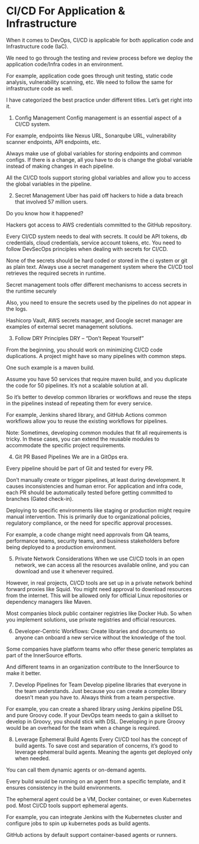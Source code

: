 # CI/CD For Application & Infrastructure

When it comes to DevOps, CI/CD is applicable for both application code and Infrastructure code (IaC).

We need to go through the testing and review process before we deploy the application code/Infra codes in an environment. 

For example, application code goes through unit testing, static code analysis, vulnerability scanning, etc. We need to follow the same for infrastructure code as well.

I have categorized the best practice under different titles. Let’s get right into it.

1. Config Management
Config management is an essential aspect of a CI/CD system.

For example, endpoints like Nexus URL, Sonarqube URL, vulnerability scanner endpoints, API endpoints, etc. 

Always make use of global variables for storing endpoints and common configs. If there is a change, all you have to do is change the global variable instead of making changes in each pipeline.

All the CI/CD tools support storing global variables and allow you to access the global variables in the pipeline.

2. Secret Management 
Uber has paid off hackers to hide a data breach that involved 57 million users.

Do you know how it happened?

Hackers got access to AWS credentials committed to the GitHub repository.

Every CI/CD system needs to deal with secrets. It could be API tokens, db credentials, cloud credentials, service account tokens, etc. You need to follow DevSecOps principles when dealing with secrets for CI/CD.

None of the secrets should be hard coded or stored in the ci system or git as plain text. Always use a secret management system where the CI/CD tool retrieves the required secrets in runtime. 

Secret management tools offer different mechanisms to access secrets in the runtime securely

Also, you need to ensure the secrets used by the pipelines do not appear in the logs.

Hashicorp Vault, AWS secrets manager, and Google secret manager are examples of external secret management solutions.

3. Follow DRY Principles
DRY – “Don’t Repeat Yourself”

From the beginning, you should work on minimizing CI/CD code duplications. A project might have so many pipelines with common steps.

One such example is a maven build. 

Assume you have 50 services that require maven build, and you duplicate the code for 50 pipelines. It’s not a scalable solution at all.

So it’s better to develop common libraries or workflows and reuse the steps in the pipelines instead of repeating them for every service. 

For example, Jenkins shared library, and GitHub Actions common workflows allow you to reuse the existing workflows for pipelines.

Note: Sometimes, developing common modules that fit all requirements is tricky. In these cases, you can extend the reusable modules to accommodate the specific project requirements.

4. Git PR Based Pipelines
We are in a GitOps era.

Every pipeline should be part of Git and tested for every PR.

Don’t manually create or trigger pipelines, at least during development. It causes inconsistencies and human error. For application and infra code, each PR should be automatically tested before getting committed to branches (Gated check-in).

Deploying to specific environments like staging or production might require manual intervention. This is primarily due to organizational policies, regulatory compliance, or the need for specific approval processes.

For example, a code change might need approvals from QA teams, performance teams, security teams, and business stakeholders before being deployed to a production environment.

5. Private Network Considerations
When we use CI/CD tools in an open network, we can access all the resources available online, and you can download and use it whenever required.

However, in real projects, CI/CD tools are set up in a private network behind forward proxies like Squid. You might need approval to download resources from the internet. This will be allowed only for official Linux repositories or dependency managers like Maven.

Most companies block public container registries like Docker Hub. So when you implement solutions, use private registries and official resources.

6. Developer-Centric Workflows: 
Create libraries and documents so anyone can onboard a new service without the knowledge of the tool. 

Some companies have platform teams who offer these generic templates as part of the InnerSource efforts.

And different teams in an organization contribute to the InnerSource to make it better.

7. Develop Pipelines for Team
Develop pipeline libraries that everyone in the team understands. Just because you can create a complex library doesn’t mean you have to. Always think from a team perspective.

For example, you can create a shared library using Jenkins pipeline DSL and pure Groovy code. If your DevOps team needs to gain a skillset to develop in Groovy, you should stick with DSL. Developing in pure Groovy would be an overhead for the team when a change is required.

8. Leverage Ephemeral Build Agents
Every CI/CD tool has the concept of build agents. To save cost and separation of concerns, it’s good to leverage ephemeral build agents. Meaning the agents get deployed only when needed.

You can call them dynamic agents or on-demand agents.

Every build would be running on an agent from a specific template, and it ensures consistency in the build environments.

The ephemeral agent could be a VM, Docker container, or even Kubernetes pod. Most CI/CD tools support ephemeral agents.

For example, you can integrate Jenkins with the Kubernetes cluster and configure jobs to spin up kubernetes pods as build agents.

GitHub actions by default support container-based agents or runners.